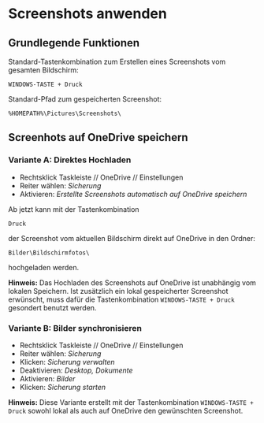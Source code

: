 # Screenshots anwenden

## Grundlegende Funktionen

Standard-Tastenkombination zum Erstellen eines Screenshots vom gesamten Bildschirm:
```
WINDOWS-TASTE + Druck
```

Standard-Pfad zum gespeicherten Screenshot:
```
%HOMEPATH%\Pictures\Screenshots\
```

## Screenhots auf OneDrive speichern

### Variante A: Direktes Hochladen

* Rechtsklick Taskleiste // OneDrive // Einstellungen
* Reiter wählen:  _Sicherung_
* Aktivieren: _Erstellte Screenshots automatisch auf OneDrive speichern_

Ab jetzt kann mit der Tastenkombination
```
Druck
```
der Screenshot vom aktuellen Bildschirm direkt auf OneDrive in den Ordner:
```
Bilder\Bildschirmfotos\
```
hochgeladen werden.

__Hinweis:__ Das Hochladen des Screenshots auf OneDrive ist unabhängig vom lokalen Speichern.
Ist zusätzlich ein lokal gespeicherter Screenshot erwünscht,
muss dafür die Tastenkombination `WINDOWS-TASTE + Druck` gesondert benutzt werden.

### Variante B: Bilder synchronisieren

* Rechtsklick Taskleiste // OneDrive // Einstellungen
* Reiter wählen:  _Sicherung_
* Klicken: _Sicherung verwalten_
* Deaktivieren: _Desktop, Dokumente_
* Aktivieren: _Bilder_
* Klicken: _Sicherung starten_

__Hinweis:__ Diese Variante erstellt mit der Tastenkombination `WINDOWS-TASTE + Druck`
sowohl lokal als auch auf OneDrive den gewünschten Screenshot.

